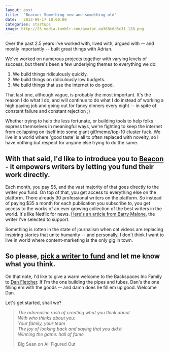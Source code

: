 ```yaml
---
layout: post
title:  "Beacon: Something new and something old"
date:   2013-09-17 10:00:00
categories: startups
image: http://25.media.tumblr.com/avatar_aa368c6d5c31_128.png
---
```


Over the past 2.5 years I've worked with, lived with, argued with -- and mostly importantly -- built great things with Adrian.

We've worked on numerous projects together with varying levels of success, but there's been a few underlying themes to everything we do:

1. We build things ridiculously quickly.
2. We build things on ridiculously low budgets.
3. We build things that use the internet to do good.

That last one, although vague, is probably the most important. It's the reason I do what I do, and will continue to do what I do instead of working a high paying job and going out for fancy dinners every night -- in spite of constant failure and constant rejection ;)

Whether trying to help the less fortunate, or building tools to help folks express themselves in meaningful ways, we're fighting to keep the internet from collapsing on itself into some giant gif/meme/top-10 cluster fuck. We live in a world where 'good taste' is all to often replaced with novelty, so I have nothing but respect for anyone else trying to do the same.

## With that said, I'd like to introduce you to [Beacon](http://beaconreader.com) - it empowers writers by letting you fund their work directly.

Each month, you pay $5, and the vast majority of that goes directly to the writer you fund. On top of that, you get access to everything else on the platform. There already 30 professional writers on the platform. So instead of paying $35 a month for each publication you subscribe to, you get access to the works of an ever growing collection of the best writers in the world. It's like Netflix for news. [Here's an article from Barry Malone](http://www.beaconreader.com/barry-malone/birthplace-of-aids), the writer I've selected to support.

Something is rotten in the state of journalism when cat videos are replacing inspiring stories that unite humanity -- and personally, I don't think I want to live in world where content-marketing is the only gig in town.

## So please, [pick a writer to fund](http://beaconreader.com/writers) and let me know what you think.

On that note, I'd like to give a warm welcome to the Backspaces Inc Family to [Dan Fletcher](http://twitter.com/danfletcher). If I'm the one building the pipes and tubes, Dan's the one filling em with the goods -- and damn does he fill em up good. Welcome Dan.

Let's get started, shall we?

> *The adrenaline rush of creating what you think about*  
> *With who thinks about you:*  
> *Your family, your team*  
> *The joy of looking back and saying that you did it*  
> *Winning the game: hall of fame*  
>
> Big Sean on All Figured Out